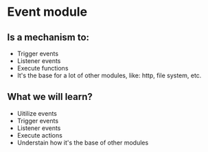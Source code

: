 # Event module

## Is a mechanism to:
- Trigger events
- Listener events
- Execute functions
- It's the base for a lot of other modules, like: http, file system, etc.

## What we will learn?
- Uitilize events
- Trigger events
- Listener events
- Execute actions 
- Understain how it's the base of other modules